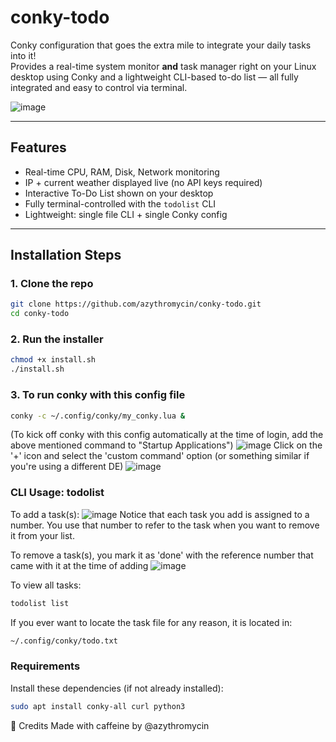 # conky-todo

Conky configuration that goes the extra mile to integrate your daily tasks into it!  
Provides a real-time system monitor **and** task manager right on your Linux desktop using Conky and a lightweight CLI-based to-do list — all fully integrated and easy to control via terminal.

![image](https://github.com/user-attachments/assets/ec843706-a82f-4220-a4a3-cc4ee238bebd)

---

## Features

- Real-time CPU, RAM, Disk, Network monitoring
- IP + current weather displayed live (no API keys required)
- Interactive To-Do List shown on your desktop
- Fully terminal-controlled with the `todolist` CLI
- Lightweight: single file CLI + single Conky config

---

## Installation Steps

### 1. Clone the repo 

```bash
git clone https://github.com/azythromycin/conky-todo.git
cd conky-todo
```
### 2. Run the installer

```bash
chmod +x install.sh
./install.sh
```
### 3. To run conky with this config file
```bash
conky -c ~/.config/conky/my_conky.lua &
```
(To kick off conky with this config automatically at the time of login, add the above mentioned command to "Startup Applications")
![image](https://github.com/user-attachments/assets/85d6303f-61e1-481f-85cd-b1061bae23c1)
Click on the '+' icon and select the 'custom command' option (or something similar if you're using a different DE)
![image](https://github.com/user-attachments/assets/74c54c36-12d2-435c-8f46-d838d9706eed)

### CLI Usage: todolist
To add a task(s):
![image](https://github.com/user-attachments/assets/566f6bea-de89-4f0c-972e-0d596fd304b9)
Notice that each task you add is assigned to a number. You use that number to refer to the task when you want to remove it from your list.

To remove a task(s), you mark it as 'done' with the reference number that came with it at the time of adding
![image](https://github.com/user-attachments/assets/86012961-4fec-484a-9a11-f04dbe06412e)

To view all tasks:
```bash
todolist list
```
If you ever want to locate the task file for any reason, it is located in:
```bash
~/.config/conky/todo.txt
```
### Requirements
Install these dependencies (if not already installed):
```bash
sudo apt install conky-all curl python3
```

🙌 Credits
Made with caffeine by @azythromycin

